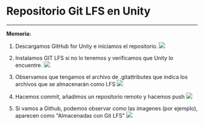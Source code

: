# Repositorio Git LFS en Unity
---
**Memoria:**

1. Descargamos GitHub for Unity e iniciamos el repositorio.
![](1.JPG)

2. Instalamos GIT LFS si no lo tenemos y verificamos que Unity lo encuentre.
![](2.JPG)
3. Observamos que tengamos el archivo de .gitattributes que indica los archivos que se almacenarán como LFS
![](3.JPG)
4. Hacemos commit, añadimos un repositorio remoto y hacemos push
![](5.JPG)
5. Si vamos a Github, podemos observar como las imagenes (por ejemplo), aparecen como "Almacenadas con Git LFS"
![](6.JPG)
